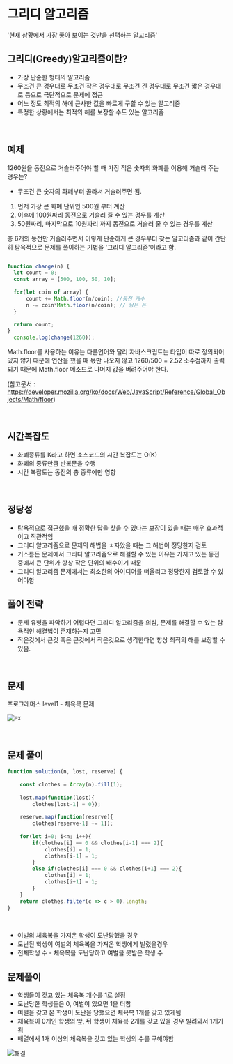 # 그리디 알고리즘
'현재 상황에서 가장 좋아 보이는 것만을 선택하는 알고리즘'

## 그리디(Greedy)알고리즘이란?
- 가장 단순한 형태의 알고리즘
- 무조건 큰 경우대로 무조건 작은 경우대로 무조건 긴 경우대로 무조건 짧은 경우대로 등으로 극단적으로 문제에 접근
- 어느 정도 최적의 해에 근사한 값을 빠르게 구할 수 있는 알고리즘
- 특정한 상황에서는 최적의 해를 보장할 수도 있는 알고리즘

<br>

## 예제
1260원을 동전으로 거슬러주어야 할 때 가장 적은 숫자의 화폐를 이용해 거슬러 주는 경우는?
 - 무조건 큰 숫자의 화폐부터 골라서 거슬러주면 됨.

 1. 먼저 가장 큰 화폐 단위인 500원 부터 계산
 2. 이후에 100원짜리 동전으로 거슬러 줄 수 있는 경우를 계산
 3. 50원짜리, 마지막으로 10원짜리 까지 동전으로 거슬러 줄 수 있는 경우를 계산

총 6개의 동전만 거슬러주면서 이렇게 단순하게 큰 경우부터 찾는 알고리즘과 같이 간단히 탐욕적으로 문제를 풀이하는 기법을 '그리디 알고리즘'이라고 함. 

```javascript

function change(n) {
  let count = 0;
  const array = [500, 100, 50, 10];
  
  for(let coin of array) {
      count += Math.floor(n/coin); //동전 개수
      n -= coin*Math.floor(n/coin); // 남은 돈
  }
  
  return count;
}
  console.log(change(1260));
```
Math.floor를 사용하는 이유는 다른언어와 달리 자바스크립트는 타입이 따로 정의되어 있지 않기 때문에 연산을 했을 때 몫만 나오지 않고 1260/500 = 2.52 소수점까지 출력되기 때문에 Math.floor 메소드로 나머지 값을 버려주어야 한다.

(참고문서 : https://developer.mozilla.org/ko/docs/Web/JavaScript/Reference/Global_Objects/Math/floor)

<br/>

## 시간복잡도
- 화폐종류를 K라고 하면 소스코드의 시간 복잡도는 O(K)
- 화폐의 종류만큼 반복문을 수행
- 시간 복잡도는 동전의 총 종류에만 영향
  
<br/>

## 정당성
- 탐욕적으로 접근했을 때 정확한 답을 찾을 수 있다는 보장이 있을 때는 매우 효과적이고 직관적임
- 그리디 알고리즘으로 문제의 해법을 ㅊ자았을 때는 그 해법이 정당한지 검토
- 거스름돈 문제에서 그리디 알고리즘으로 해결할 수 있는 이유는 가지고 있는 동전 중에서 큰 단위가 항상 작은 단위의 배수이기 때문
- 그리디 알고리즘 문제에서는 최소한의 아이디어를 떠올리고 정당한지 검토할 수 있어야함

  
## 풀이 전략
 - 문제 유형을 파악하기 어렵다면 그리디 알고리즘을 의심, 문제를 해결할 수 있는 탐욕적인 해결법이 존재하는지 고민
- 작은것에서 큰것 혹은 큰것에서 작은것으로 생각한다면 항상 최적의 해를 보장할 수 있음.

<br/>

## 문제

 프로그래머스 level1 - 체육복 문제
   
    
![ex](../../img/스크린샷%2022-04-09%오전%11.47.49.png)

<br/>

## 문제 풀이
```javascript
function solution(n, lost, reserve) {
    
    const clothes = Array(n).fill(1);
    
    lost.map(function(lost){
        clothes[lost-1] = 0});
    
    reserve.map(function(reserve){
        clothes[reserve-1] += 1});
    
    for(let i=0; i<n; i++){
        if(clothes[i] == 0 && clothes[i-1] === 2){
            clothes[i] = 1;
            clothes[i-1] = 1;
        }
        else if(clothes[i] === 0 && clothes[i+1] === 2){
            clothes[i] = 1;
            clothes[i+1] = 1;
        }
    }
    return clothes.filter(c => c > 0).length;
}
```

<br/>

 - 여벌의 체육복을 가져온 학생이 도난당했을 경우
 - 도난된 학생이 여벌의 체육복을 가져온 학생에게 빌렸을경우
 - 전체학생 수 - 체육복을 도난당하고 여벌을 못받은 학생 수

 ## 문제풀이
  - 학생들이 갖고 있는 체육복 개수를 1로 설정
  - 도난당한 학생들은 0, 여벌이 있으면 1을 더함
  - 여벌을 갖고 온 학생이 도난을 당했으면 체육복 1개를 갖고 있게됨
  - 체육복이 0개인 학생의 앞, 뒤 학생이 체육복 2개를 갖고 있을 경우 빌려와서 1개가 됨
  - 배열에서 1개 이상의 체육복을 갖고 있는 학생의 수를 구해야함

![해결](../../img/스크린샷%2022-04-09%오후%1.17.41.png)